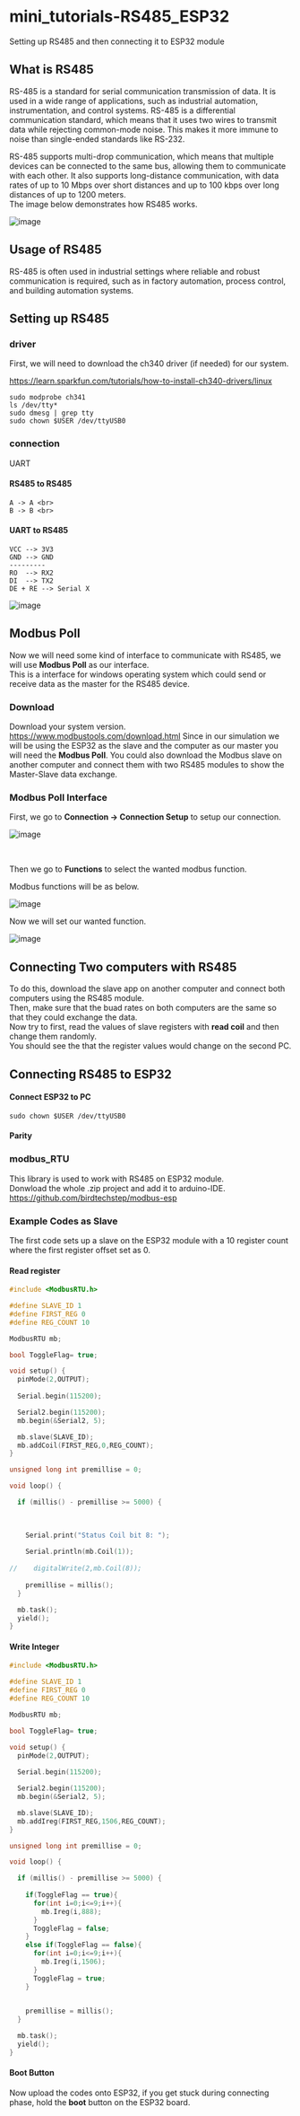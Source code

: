 # mini_tutorials-RS485_ESP32
Setting up RS485 and then connecting it to ESP32 module
## What is RS485
RS-485 is a standard for serial communication transmission of data. It is used in a wide range of applications, such as industrial automation, instrumentation, and control systems. RS-485 is a differential communication standard, which means that it uses two wires to transmit data while rejecting common-mode noise. This makes it more immune to noise than single-ended standards like RS-232.

RS-485 supports multi-drop communication, which means that multiple devices can be connected to the same bus, allowing them to communicate with each other. It also supports long-distance communication, with data rates of up to 10 Mbps over short distances and up to 100 kbps over long distances of up to 1200 meters. <br>
The image below demonstrates how RS485 works.<br>

![image](https://github.com/bigwhoman/mini_tutorials-RS485_ESP32/assets/79264715/a36be1b7-d303-4cdf-a6f8-6c481f991b14)

## Usage of RS485
RS-485 is often used in industrial settings where reliable and robust communication is required, such as in factory automation, process control, and building automation systems.
## Setting up RS485
### driver
First, we will need to download the ch340 driver (if needed) for our system. <br>

https://learn.sparkfun.com/tutorials/how-to-install-ch340-drivers/linux
```Shell
sudo modprobe ch341
ls /dev/tty*
sudo dmesg | grep tty
sudo chown $USER /dev/ttyUSB0
```

### connection 
UART
#### RS485 to RS485
```
A -> A <br>
B -> B <br>
```
#### UART to RS485

```
VCC --> 3V3
GND --> GND
---------
RO  --> RX2
DI  --> TX2
DE + RE --> Serial X
```

![image](https://github.com/bigwhoman/mini_tutorials-RS485_ESP32/assets/79264715/74151021-8bdd-4a32-b60c-9231c4629953)


## Modbus Poll
Now we will need some kind of interface to communicate with RS485, we will use <b>Modbus Poll</b> as our interface.<br>
This is a interface for windows operating system which could send or receive data as the master for the RS485 device.

### Download
Download your system version. <br>
https://www.modbustools.com/download.html
Since in our simulation we will be using the ESP32 as the slave and the computer as our master you will need the <b>Modbus Poll</b>.
You could also download the Modbus slave on another computer and connect them with two RS485 modules to show the Master-Slave data exchange.

### Modbus Poll Interface
First, we go to <b>Connection -> Connection Setup</b> to setup our connection.<br>

![image](https://github.com/bigwhoman/mini_tutorials-RS485_ESP32/assets/79264715/1e1e0297-3b7b-417a-8c25-429500138bbe)

<br>

Then we go to <b>Functions</b> to select the wanted modbus function. <br>

Modbus functions will be as below. 

![image](https://github.com/bigwhoman/mini_tutorials-RS485_ESP32/assets/79264715/0d34db7f-d0bb-4caf-ba19-a4db21d62f81)

Now we will set our wanted function. <br>

![image](https://github.com/bigwhoman/mini_tutorials-RS485_ESP32/assets/79264715/175c9835-d914-4576-8ca6-aaa0dc0e4207)


## Connecting Two computers with RS485

To do this, download the slave app on another computer and connect both computers using the RS485 module. <br>
Then, make sure that the buad rates on both computers are the same so that they could exchange the data. <br>
Now try to first, read the values of slave registers with <b>read coil</b> and then change them randomly. <br>
You should see the that the register values would change on the second PC.

## Connecting RS485 to ESP32
#### Connect ESP32 to PC
```
sudo chown $USER /dev/ttyUSB0
```
#### Parity

### modbus_RTU
This library is used to work with RS485 on ESP32 module. <br>
Donwload the whole .zip project and add it to arduino-IDE. <br>
https://github.com/birdtechstep/modbus-esp

### Example Codes as Slave

The first code sets up a slave on the ESP32 module with a 10 register count where the first register offset set as 0. <br>

#### Read register
```ino
#include <ModbusRTU.h>

#define SLAVE_ID 1
#define FIRST_REG 0
#define REG_COUNT 10

ModbusRTU mb;

bool ToggleFlag= true;

void setup() {
  pinMode(2,OUTPUT);
  
  Serial.begin(115200);

  Serial2.begin(115200);
  mb.begin(&Serial2, 5);

  mb.slave(SLAVE_ID);
  mb.addCoil(FIRST_REG,0,REG_COUNT);
}

unsigned long int premillise = 0;

void loop() {

  if (millis() - premillise >= 5000) {
  
    

    Serial.print("Status Coil bit 8: ");
    
    Serial.println(mb.Coil(1));
    
//    digitalWrite(2,mb.Coil(8));
     
    premillise = millis();
  }

  mb.task();
  yield();
}
```
#### Write Integer
```ino
#include <ModbusRTU.h>

#define SLAVE_ID 1
#define FIRST_REG 0
#define REG_COUNT 10

ModbusRTU mb;

bool ToggleFlag= true;

void setup() {
  pinMode(2,OUTPUT);
  
  Serial.begin(115200);

  Serial2.begin(115200);
  mb.begin(&Serial2, 5);

  mb.slave(SLAVE_ID);
  mb.addIreg(FIRST_REG,1506,REG_COUNT);
}

unsigned long int premillise = 0;

void loop() {

  if (millis() - premillise >= 5000) {
  
    if(ToggleFlag == true){
      for(int i=0;i<=9;i++){
        mb.Ireg(i,888);    
      }
      ToggleFlag = false;
    }
    else if(ToggleFlag == false){
      for(int i=0;i<=9;i++){
        mb.Ireg(i,1506);    
      }
      ToggleFlag = true;
    }

     
    premillise = millis();
  }

  mb.task();
  yield();
}
```

#### Boot Button
Now upload the codes onto ESP32, if you get stuck during connecting phase, hold the <b>boot</b> button on the ESP32 board.
